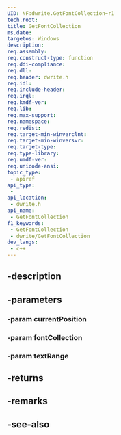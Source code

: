 ```yaml
---
UID: NF:dwrite.GetFontCollection~r1
tech.root: 
title: GetFontCollection
ms.date: 
targetos: Windows
description: 
req.assembly: 
req.construct-type: function
req.ddi-compliance: 
req.dll: 
req.header: dwrite.h
req.idl: 
req.include-header: 
req.irql: 
req.kmdf-ver: 
req.lib: 
req.max-support: 
req.namespace: 
req.redist: 
req.target-min-winverclnt: 
req.target-min-winversvr: 
req.target-type: 
req.type-library: 
req.umdf-ver: 
req.unicode-ansi: 
topic_type:
 - apiref
api_type:
 - 
api_location:
 - dwrite.h
api_name:
 - GetFontCollection
f1_keywords:
 - GetFontCollection
 - dwrite/GetFontCollection
dev_langs:
 - c++
---
```


## -description

## -parameters

### -param currentPosition

### -param fontCollection

### -param textRange

## -returns

## -remarks

## -see-also

